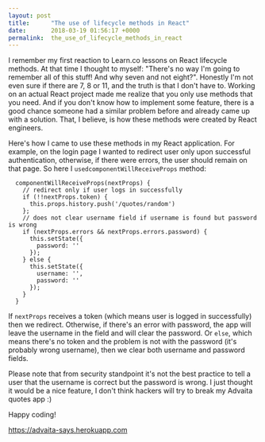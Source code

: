 ```yaml
---
layout: post
title:      "The use of lifecycle methods in React"
date:       2018-03-19 01:56:17 +0000
permalink:  the_use_of_lifecycle_methods_in_react
---
```



I remember my first reaction to Learn.co lessons on React lifecycle methods. At that time I thought to myself: "There's no way I'm going to remember all of this stuff! And why seven and not eight?". Honestly I'm not even sure if there are 7, 8 or 11, and the truth is that I don't have to. Working on an actual React project made me realize that you only use methods that you need. And if you don't know how to implement some feature, there is a good chance someone had a similar problem before and already came up with a solution. That, I believe, is how these methods were created by React engineers. 

Here's how I came to use these methods in my React application. For example, on the login page I wanted to redirect user only upon successful authentication, otherwise, if there were errors, the user should remain on that page. So here I `usedcomponentWillReceiveProps` method:

```
  componentWillReceiveProps(nextProps) {
    // redirect only if user logs in successfully
    if (!!nextProps.token) {
      this.props.history.push('/quotes/random')
    };
    // does not clear username field if username is found but password is wrong
    if (nextProps.errors && nextProps.errors.password) {
      this.setState({
        password: ''
      });
    } else {
      this.setState({
        username: '',
        password: ''
      });
    }
  }
```

If `nextProps` receives a token (which means user is logged in successfully) then we redirect. Otherwise, if there's an error with password, the app will leave the username in the field and will clear the password. Or `else`, which means there's no token and the problem is not with the password (it's probably wrong username), then we clear both username and password fields. 

Please note that from security standpoint it's not the best practice to tell a user that the username is correct but the password is wrong. I just thought it would be a nice feature, I don't think hackers will try to break my Advaita quotes app :)

Happy coding! 

https://advaita-says.herokuapp.com


